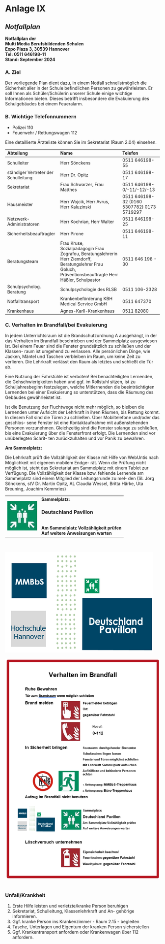 # Anlage IX
## *Notfallplan*

**Notfallplan der<br>Multi Media Berufsbildenden Schulen<br>Expo Plaza 3, 30539 Hannover<br>Tel: 0511 646198-11<br>Stand: September 2024**

### A. Ziel

Der vorliegende Plan dient dazu, in einem Notfall schnellstmöglich die Sicherheit aller in der Schule befindlichen Personen zu gewährleisten. Er soll Ihnen als Schüler/Schülerin unserer Schule einige wichtige Informationen bieten. Dieses betrifft insbesondere die Evakuierung des Schulgebäudes bei einem Feueralarm.

### B. Wichtige Telefonnummern

- Polizei 110
- Feuerwehr / Rettungswagen 112

Eine detaillierte Ärzteliste können Sie im Sekretariat (Raum 2.04) einsehen.

| Abteilung | Name | Telefon |
| :--- | :--- | :--- |
| Schulleiter | Herr Sönckens | 0511 646198-55 |
| ständiger Vertreter der Schulleitung | Herr Dr. Opitz	| 0511 646198-17 |
| Sekretariat | Frau Schwarzer, Frau Matthes | 0511 646198-0/-11/-12/-13 |
| Hausmeister | Herr Wojcik, Herr Avrus, Herr Kaluzinski | 0511 646198-32 (0160 5307782) 0173 5719297 |
| Netzwerk-Administratoren | Herr Kochrian, Herr Walter | 0511 646198-25 |
| Sicherheitsbeauftragter | Herr Pirone | 0511 646198-11 |
| Beratungsteam | Frau Kruse, Sozialpädagogin Frau Zografou, Beratungslehrerin Herr Ziemdorff, Beratungslehrer Frau Goluch, Präventionsbeauftragte Herr Häßler, Schulpastor	| 0511 646 198 - 30 |
| Schulpsycholog. Beratung | Schulpsychologie des RLSB | 0511 106-2328 |
| Notfalltransport | Krankenbeförderung KBH Medical Service GmbH | 0511 647370 | 
| Krankenhaus | Agnes-Karll-Krankenhaus | 0511 82080 |

### C. Verhalten im Brandfall/bei Evakuierung

In jedem Unterrichtsraum ist die Brandschutzordnung A ausgehängt, in der das Verhalten im Brandfall beschrieben und der Sammelplatz ausgewiesen ist. Bei einem Feuer sind die Fenster grundsätzlich zu schließen und der Klassen- raum ist umgehend zu verlassen. Alle persönlichen Dinge, wie Jacken, Mäntel und Taschen verbleiben im Raum, um keine Zeit zu verlieren. Die Lehrkraft verlässt den Raum als letztes und schließt die Tür ab.

Eine Nutzung der Fahrstühle ist verboten! Bei benachteiligten Lernenden, die Gehschwierigkeiten haben und ggf. im Rollstuhl sitzen, ist zu Schuljahresbeginn festzulegen, welche Mitlernenden die beeinträchtigten Lernenden bei einer Evakuierung so unterstützen, dass die Räumung des Gebäudes gewährleistet ist.

Ist die Benutzung der Fluchtwege nicht mehr möglich, so bleiben die Lernenden unter Aufsicht der Lehrkraft in ihren Räumen, bis Rettung kommt. In diesem Fall sind die Türen zu schließen. Über Mobiltelefone und/oder das geschlos- sene Fenster ist eine Kontaktaufnahme mit außenstehenden Personen vorzunehmen. Gleichzeitig sind die Fenster solange zu schließen, bis eine Evakuierung über die Fensterfront erfolgt. Die Lernenden sind vor unüberlegten Schrit- ten zurückzuhalten und vor Panik zu bewahren.

**Am Sammelplatz:**

Die Lehrkraft prüft die Vollzähligkeit der Klasse mit Hilfe von WebUntis nach Möglichkeit mit eigenem mobilem Endge- rät. Wenn die Prüfung nicht möglich ist, steht das Sekretariat am Sammelplatz mit einem Tablet zur Verfügung. Die Vollzähligkeit der Klasse bzw. fehlende Lernende am Sammelplatz sind einem Mitglied der Leitungsrunde zu mel- den (SL Jörg Sönckens, stV Dr. Martin Opitz, AL Claudia Wessel, Britta Härke, Uta Breuning, Joachim Kemmries)

| | |
| :--- | :--- |
| ![Sammelplatz](bilder/Anlage%2012%20-%20Bild%201.jpg) | **Sammelplatz:<br><h3>Deutschland Pavillon</h3><br>Am Sammelplatz Vollzähligkeit prüfen<br>Auf weitere Anweisungen warten** |

<br><br>
![Sammelplatz](bilder/Anlage%2012%20-%20Bild%202.png)
<br><br>
![Sammelplatz](bilder/Anlage%2012%20-%20Bild%203.png)
<br><br>

### Unfall/Krankheit

1. Erste Hilfe leisten und verletzte/kranke Person beruhigen
2. Sekretariat, Schulleitung, Klassenlehrkraft und An- gehörige informieren.
3. Ggf. kranke Person ins Krankenzimmer - Raum 2.15 - begleiten
4. Tasche, Unterlagen und Eigentum der kranken Person sicherstellen
5. Ggf. Krankentransport anfordern oder Krankenwagen über 112 anfordern.
